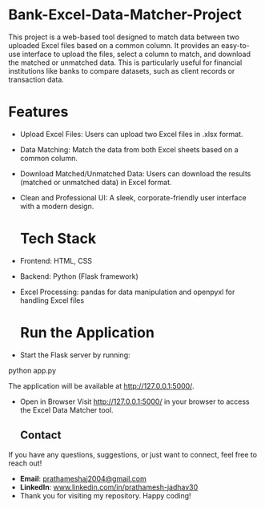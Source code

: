 # Bank-Excel-Data-Matcher-Project
This project is a web-based tool designed to match data between two uploaded Excel files based on a common column. It provides an easy-to-use interface to upload the files, select a column to match, and download the matched or unmatched data. This is particularly useful for financial institutions like banks to compare datasets, such as client records or transaction data.

# Features
- Upload Excel Files: Users can upload two Excel files in .xlsx format.
- Data Matching: Match the data from both Excel sheets based on a common column.
- Download Matched/Unmatched Data: Users can download the results (matched or unmatched data) in Excel format.
- Clean and Professional UI: A sleek, corporate-friendly user interface with a modern design.

  # Tech Stack
- Frontend: HTML, CSS
- Backend: Python (Flask framework)
- Excel Processing: pandas for data manipulation and openpyxl for handling Excel files
  # Run the Application
- Start the Flask server by running:


python app.py

The application will be available at http://127.0.0.1:5000/.

- Open in Browser
Visit http://127.0.0.1:5000/ in your browser to access the Excel Data Matcher tool.

  ## Contact

If you have any questions, suggestions, or just want to connect, feel free to reach out!

- **Email**: prathameshaj2004@gmail.com
- **LinkedIn**: www.linkedin.com/in/prathamesh-jadhav30
- Thank you for visiting my repository. Happy coding!
